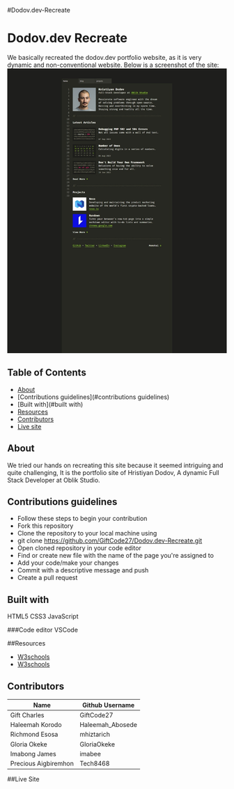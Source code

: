 #Dodov.dev-Recreate

# Dodov.dev Recreate
We basically recreated the dodov.dev portfolio website, as it is very dynamic and non-conventional website.
Below is a screenshot of the site:
![Dodov](./images/dodov.jpg.jpeg)

## Table of Contents

- [About](#about)
- [Contributions guidelines](#contributions guidelines)
- [Built with](#built with)
- [Resources](#resources)
- [Contributors](#contributing)
- [Live site](#livesite)


## About
We tried our hands on recreating this site because it seemed intriguing and quite challenging, It is the portfolio site of Hristiyan Dodov, A dynamic Full Stack Developer at Oblik Studio.

## Contributions guidelines

* Follow these steps to begin your contribution
* Fork this repository
* Clone the repository to your local machine using
* git clone https://github.com/GiftCode27/Dodov.dev-Recreate.git
* Open cloned repository in your code editor
* Find or create new file with the name of the page you're assigned to
* Add your code/make your changes
* Commit with a descriptive message and push
* Create a pull request

## Built with
HTML5  CSS3  JavaScript

###Code editor
VSCode

##Resources
* [W3schools](https://www.w3schools.com/howto/howto_js_toggle_dark_mode.asp)
* [W3schools](https://www.w3schools.com/CSS/css_counters.asp)

## Contributors

|Name|Github Username|
|-------|---------------|
|Gift Charles| GiftCode27 |
|Haleemah Korodo| Haleemah_Abosede|
|Richmond Esosa| mhiztarich|
|Gloria Okeke|GloriaOkeke|
|Imabong James| imabee|
|Precious Aigbiremhon| Tech8468|


##Live Site
